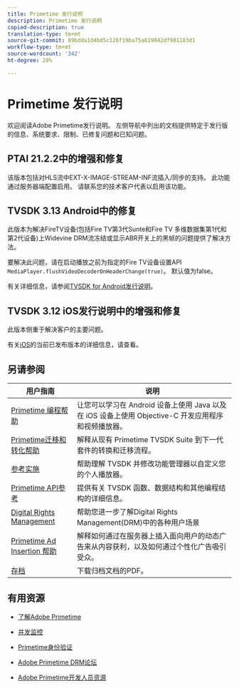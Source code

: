 ```yaml
---
title: Primetime 发行说明
description: Primetime 发行说明
copied-description: true
translation-type: tm+mt
source-git-commit: 89bdda1d4bd5c126f19ba75a819942df901183d1
workflow-type: tm+mt
source-wordcount: '342'
ht-degree: 28%

---
```



# Primetime 发行说明

欢迎阅读Adobe Primetime发行说明。 左侧导航中列出的文档提供特定于发行版的信息、系统要求、限制、已修复问题和已知问题。

## PTAI 21.2.2中的增强和修复

该版本包括对HLS流中EXT-X-IMAGE-STREAM-INF流插入/同步的支持。 此功能通过服务器端配置启用。 请联系您的技术客户代表以启用该功能。

## TVSDK 3.13 Android中的修复

此版本为解决FireTV设备(包括Fire TV第3代Sunte和Fire TV 多维数据集第1代和第2代设备)上Widevine DRM流冻结或显示ABR开关上的黑帧的问题提供了解决方法。

要解决此问题，请在启动播放之前为指定的Fire TV设备设置API `MediaPlayer.flushVideoDecoderOnHeaderChange(true)`。 默认值为false。

有关详细信息，请参阅[TVSDK for Android发行说明](../release-notes/tvsdk-3x-android.md)。

## TVSDK 3.12 iOS发行说明中的增强和修复

此版本侧重于解决客户的主要问题。

有关[iOS](../release-notes/tvsdk-3x-ios.md)的当前已发布版本的详细信息，请查看。

## 另请参阅

| 用户指南 | 说明 |
|--- |--- |
| [Primetime 编程帮助](/help/programming/home.md) | 让您可以学习在 Android 设备上使用 Java 以及在 iOS 设备上使用 Objective-C 开发应用程序和视频播放器。 |
| [Primetime迁移和转化帮助](/help/migration-guides/home.md) | 解释从现有 Primetime TVSDK Suite 到下一代套件的转换和迁移流程。 |
| [参考实施](/help/android-reference-implementation/home.md) | 帮助理解 TVSDK 并修改功能管理器以自定义您的个人播放器。 |
| [Primetime API参考](/help/reference/api-references.md) | 提供有关 TVSDK 函数、数据结构和其他编程结构的详细信息。 |
| [Digital Rights Management](/help/digital-rights-management/home.md) | 帮助您进一步了解Digital Rights Management(DRM)中的各种用户场景 |
| [Primetime Ad Insertion 帮助](/help/primetime-ad-insertion/home.md) | 解释如何通过在服务器上插入面向用户的动态广告来从内容获利，以及如何通过个性化广告吸引受众。 |
| [存档](https://helpx.adobe.com/primetime/archives.html) | 下载归档文档的PDF。 |

## 有用资源

* [了解Adobe Primetime](https://www.adobe.com/in/marketing/primetime.html)

* [并发监控](https://tve.helpdocsonline.com/concurrency-monitoring-introduction)

* [Primetime身份验证](https://tve.helpdocsonline.com/home)

* [Adobe Primetime DRM论坛](https://forums.adobe.com/community/adobe_access)

* [Adobe Primetime开发人员资源](https://www.adobe.com/devnet/primetime.html)

